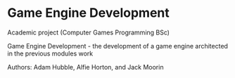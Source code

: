 # Game Engine Development
Academic project (Computer Games Programming BSc)

Game Engine Development - the development of a game engine architected in the previous modules work

Authors: Adam Hubble, Alfie Horton, and Jack Moorin
